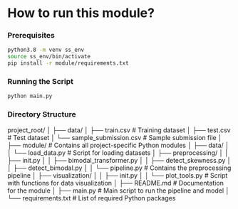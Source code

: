 # How to run this module?

### Prerequisites

```bash
python3.8 -m venv ss_env
source ss_env/bin/activate
pip install -r module/requirements.txt
```

### Running the Script

```bash
python main.py
```

### Directory Structure
project_root/
│
├── data/
│ ├── train.csv # Training dataset
│ ├── test.csv # Test dataset
│ └── sample_submission.csv # Sample submission file
│
├── module/ # Contains all project-specific Python modules
│ ├── data/
│ │ └── load_data.py # Script for loading datasets
│ ├── preprocessing/
│ │ ├── init.py
│ │ ├── bimodal_transformer.py
│ │ ├── detect_skewness.py
│ │ ├── detect_bimodal.py
│ │ └── pipeline.py # Contains the preprocessing pipeline
│ ├── visualization/
│ │ ├── init.py
│ │ └── plot_tools.py # Script with functions for data visualization
│ ├── README.md # Documentation for the module
│ ├── main.py # Main script to run the pipeline and model
│ └── requirements.txt # List of required Python packages